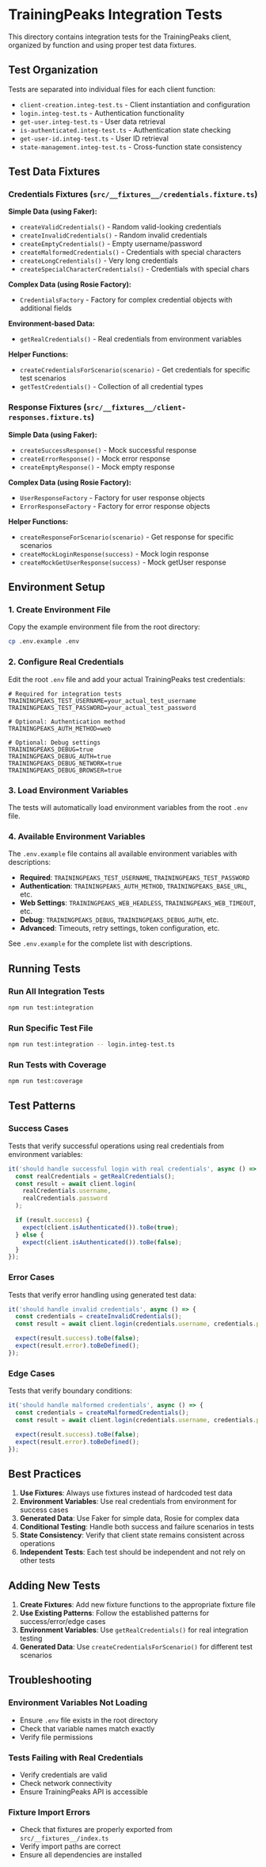 # TrainingPeaks Integration Tests

This directory contains integration tests for the TrainingPeaks client, organized by function and using proper test data fixtures.

## Test Organization

Tests are separated into individual files for each client function:

- `client-creation.integ-test.ts` - Client instantiation and configuration
- `login.integ-test.ts` - Authentication functionality
- `get-user.integ-test.ts` - User data retrieval
- `is-authenticated.integ-test.ts` - Authentication state checking
- `get-user-id.integ-test.ts` - User ID retrieval
- `state-management.integ-test.ts` - Cross-function state consistency

## Test Data Fixtures

### Credentials Fixtures (`src/__fixtures__/credentials.fixture.ts`)

**Simple Data (using Faker):**

- `createValidCredentials()` - Random valid-looking credentials
- `createInvalidCredentials()` - Random invalid credentials
- `createEmptyCredentials()` - Empty username/password
- `createMalformedCredentials()` - Credentials with special characters
- `createLongCredentials()` - Very long credentials
- `createSpecialCharacterCredentials()` - Credentials with special chars

**Complex Data (using Rosie Factory):**

- `CredentialsFactory` - Factory for complex credential objects with additional fields

**Environment-based Data:**

- `getRealCredentials()` - Real credentials from environment variables

**Helper Functions:**

- `createCredentialsForScenario(scenario)` - Get credentials for specific test scenarios
- `getTestCredentials()` - Collection of all credential types

### Response Fixtures (`src/__fixtures__/client-responses.fixture.ts`)

**Simple Data (using Faker):**

- `createSuccessResponse()` - Mock successful response
- `createErrorResponse()` - Mock error response
- `createEmptyResponse()` - Mock empty response

**Complex Data (using Rosie Factory):**

- `UserResponseFactory` - Factory for user response objects
- `ErrorResponseFactory` - Factory for error response objects

**Helper Functions:**

- `createResponseForScenario(scenario)` - Get response for specific scenarios
- `createMockLoginResponse(success)` - Mock login response
- `createMockGetUserResponse(success)` - Mock getUser response

## Environment Setup

### 1. Create Environment File

Copy the example environment file from the root directory:

```bash
cp .env.example .env
```

### 2. Configure Real Credentials

Edit the root `.env` file and add your actual TrainingPeaks test credentials:

```env
# Required for integration tests
TRAININGPEAKS_TEST_USERNAME=your_actual_test_username
TRAININGPEAKS_TEST_PASSWORD=your_actual_test_password

# Optional: Authentication method
TRAININGPEAKS_AUTH_METHOD=web

# Optional: Debug settings
TRAININGPEAKS_DEBUG=true
TRAININGPEAKS_DEBUG_AUTH=true
TRAININGPEAKS_DEBUG_NETWORK=true
TRAININGPEAKS_DEBUG_BROWSER=true
```

### 3. Load Environment Variables

The tests will automatically load environment variables from the root `.env` file.

### 4. Available Environment Variables

The `.env.example` file contains all available environment variables with descriptions:

- **Required**: `TRAININGPEAKS_TEST_USERNAME`, `TRAININGPEAKS_TEST_PASSWORD`
- **Authentication**: `TRAININGPEAKS_AUTH_METHOD`, `TRAININGPEAKS_BASE_URL`, etc.
- **Web Settings**: `TRAININGPEAKS_WEB_HEADLESS`, `TRAININGPEAKS_WEB_TIMEOUT`, etc.
- **Debug**: `TRAININGPEAKS_DEBUG`, `TRAININGPEAKS_DEBUG_AUTH`, etc.
- **Advanced**: Timeouts, retry settings, token configuration, etc.

See `.env.example` for the complete list with descriptions.

## Running Tests

### Run All Integration Tests

```bash
npm run test:integration
```

### Run Specific Test File

```bash
npm run test:integration -- login.integ-test.ts
```

### Run Tests with Coverage

```bash
npm run test:coverage
```

## Test Patterns

### Success Cases

Tests that verify successful operations using real credentials from environment variables:

```typescript
it('should handle successful login with real credentials', async () => {
  const realCredentials = getRealCredentials();
  const result = await client.login(
    realCredentials.username,
    realCredentials.password
  );

  if (result.success) {
    expect(client.isAuthenticated()).toBe(true);
  } else {
    expect(client.isAuthenticated()).toBe(false);
  }
});
```

### Error Cases

Tests that verify error handling using generated test data:

```typescript
it('should handle invalid credentials', async () => {
  const credentials = createInvalidCredentials();
  const result = await client.login(credentials.username, credentials.password);

  expect(result.success).toBe(false);
  expect(result.error).toBeDefined();
});
```

### Edge Cases

Tests that verify boundary conditions:

```typescript
it('should handle malformed credentials', async () => {
  const credentials = createMalformedCredentials();
  const result = await client.login(credentials.username, credentials.password);

  expect(result.success).toBe(false);
  expect(result.error).toBeDefined();
});
```

## Best Practices

1. **Use Fixtures**: Always use fixtures instead of hardcoded test data
2. **Environment Variables**: Use real credentials from environment for success cases
3. **Generated Data**: Use Faker for simple data, Rosie for complex data
4. **Conditional Testing**: Handle both success and failure scenarios in tests
5. **State Consistency**: Verify that client state remains consistent across operations
6. **Independent Tests**: Each test should be independent and not rely on other tests

## Adding New Tests

1. **Create Fixtures**: Add new fixture functions to the appropriate fixture file
2. **Use Existing Patterns**: Follow the established patterns for success/error/edge cases
3. **Environment Variables**: Use `getRealCredentials()` for real integration testing
4. **Generated Data**: Use `createCredentialsForScenario()` for different test scenarios

## Troubleshooting

### Environment Variables Not Loading

- Ensure `.env` file exists in the root directory
- Check that variable names match exactly
- Verify file permissions

### Tests Failing with Real Credentials

- Verify credentials are valid
- Check network connectivity
- Ensure TrainingPeaks API is accessible

### Fixture Import Errors

- Check that fixtures are properly exported from `src/__fixtures__/index.ts`
- Verify import paths are correct
- Ensure all dependencies are installed
